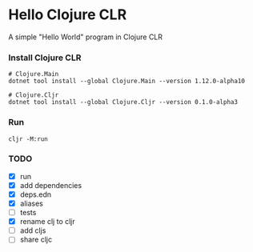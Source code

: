 # Hello Clojure CLR

A simple "Hello World" program in Clojure CLR

### Install Clojure CLR

    # Clojure.Main
    dotnet tool install --global Clojure.Main --version 1.12.0-alpha10

    # Clojure.Cljr
    dotnet tool install --global Clojure.Cljr --version 0.1.0-alpha3

### Run

    cljr -M:run

### TODO

- [X] run
- [x] add dependencies
- [x] deps.edn
- [x] aliases
- [ ] tests
- [x] rename clj to cljr
- [ ] add cljs
- [ ] share cljc
